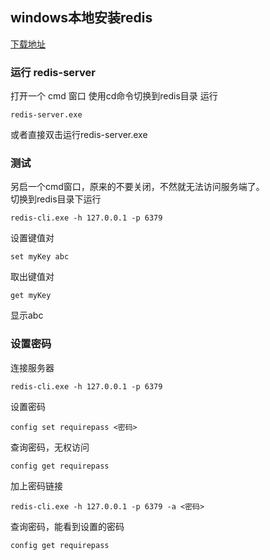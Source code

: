 ## windows本地安装redis

[下载地址](https://github.com/ServiceStack/redis-windows/tree/master/downloads)					
							
### 运行 redis-server

打开一个 cmd 窗口 使用cd命令切换到redis目录 运行 
```
redis-server.exe 			
```	
或者直接双击运行redis-server.exe						
						
### 测试
另启一个cmd窗口，原来的不要关闭，不然就无法访问服务端了。						
切换到redis目录下运行 
```
redis-cli.exe -h 127.0.0.1 -p 6379 
```
				
设置键值对 
```
set myKey abc	
```					
取出键值对 
```
get myKey
```
显示abc						
										
### 设置密码
连接服务器							
```
redis-cli.exe -h 127.0.0.1 -p 6379   
```    
设置密码
```     					
config set requirepass <密码>  
``` 
查询密码，无权访问
```               						
config get requirepass     
```
加上密码链接		
```                    						
redis-cli.exe -h 127.0.0.1 -p 6379 -a <密码> 
```  	
查询密码，能看到设置的密码				
```
config get requirepass  
```                       					
